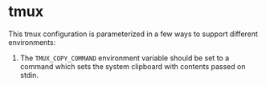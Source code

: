 # tmux

This tmux configuration is parameterized in a few ways to support different
environments:

1. The `TMUX_COPY_COMMAND` environment variable should be set to a command
   which sets the system clipboard with contents passed on stdin.
